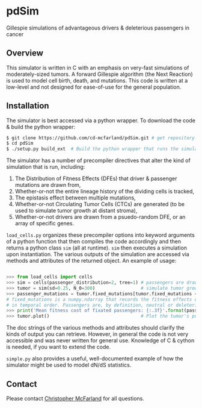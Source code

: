 # pdSim
Gillespie simulations of advantageous drivers &amp; deleterious passengers in cancer

## Overview

This simulator is written in C with an emphasis on very-fast simulations of moderately-sized tumors. A forward Gillespie algorithm (the Next Reaction) is used to model cell birth, death, and mutations. This code is written at a low-level and not designed for ease-of-use for the general population. 

## Installation

The simulator is best accessed via a python wrapper. To download the code & build the python wrapper:

```sh
$ git clone https://github.com/cd-mcfarland/pdSim.git # get repository
$ cd pdSim
$ ./setup.py build_ext  # Build the python wrapper that runs the simulator
```
The simulator has a number of precompiler directives that alter the kind of simulation that is run, including: 

1. The Distribution of Fitness Effects (DFEs) that driver & passenger mutations are drawn from,
2. Whether-or-not the entire lineage history of the dividing cells is tracked, 
3. The epistasis effect between multiple mutations, 
4. Whether-or-not Circulating Tumor Cells (CTCs) are generated (to be used to simulate tumor growth at distant stroma),
5. Whether-or-not drivers are drawn from a psuedo-random DFE, or an array of specific genes. 

`load_cells.py` organizes these precompiler options into keyword arguments of a python function that then compiles the code accordingly and then returns a python class `sim` (all at runtime). `sim` then executes a simulation upon instantiation. The various outputs of the simulation are accessed via methods and attributes of the returned object. An example of usage:

```python

>>> from load_cells import cells
>>> sim = cells(passenger_distribution=2, tree=1) # passengers are drawn from a Log-Normal DFE; lineage is tracked
>>> tumor = sim(sd=0.25, N_0=300)                 # simulate tumor growth with non-default values of sd, N_0
>>> passenger_mutations = tumor.fixed_mutations[tumor.fixed_mutations <= 0]  
# fixed_mutations is a numpy.ndarray that records the fitness effects of every mutation that sweeps to fixation
# in temporal order. Passengers are, by definition, neutral or deleterious mutations. 
>>> print('Mean fitness cost of fixated passengers: {:.3f}'.format(passenger_mutations.mean())
>>> tumor.plot()                                  # Plot the tumor's population size versus time.
```

The doc strings of the various methods and attributes should clarify the kinds of output you can retrieve. However, in general the code is not very accessible and was never written for general use. Knowledge of C & cython is needed, if you want to extend the code. 

`simple.py` also provides a useful, well-documented example of how the simulator might be used to model dN/dS statistics.

## Contact

Please contact [Christopher McFarland](mailto:christopherdmcfarland@gmail.com) for all questions. 
